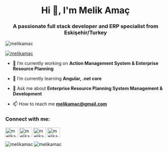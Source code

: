 <h1 align="center">Hi 👋, I'm Melik Amaç</h1>
<h3 align="center">A passionate full stack developer and ERP specialist from Eskişehir/Turkey</h3>

<p align="left"> <img src="https://komarev.com/ghpvc/?username=melikamac&label=Profile%20views&color=0e75b6&style=flat" alt="melikamac" /> </p>

<p align="left"> <a href="https://twitter.com/melikamac" target="blank"><img src="https://img.shields.io/twitter/follow/melikamac?logo=twitter&style=for-the-badge" alt="melikamac" /></a> </p>

- 🔭 I’m currently working on **Action Management System & Enterprise Resource Planning**

- 🌱 I’m currently learning **Angular, .net core**

- 💬 Ask me about **Enterprise Resource Planning System Management & Development**

- 📫 How to reach me **melikamac@gmail.com**

<h3 align="left">Connect with me:</h3>
<p align="left">
 <a href="https://linkedin.com/in/melikamac" target="blank"><img align="center" src="https://raw.githubusercontent.com/rahuldkjain/github-profile-readme-generator/master/src/images/icons/Social/linked-in-alt.svg" alt="melikamac" height="30" width="40" /></a>
<a href="https://instagram.com/melikamac" target="blank"><img align="center" src="https://raw.githubusercontent.com/rahuldkjain/github-profile-readme-generator/master/src/images/icons/Social/instagram.svg" alt="melikamac" height="30" width="40" /></a>
<a href="https://twitter.com/melikamac" target="blank"><img align="center" src="https://raw.githubusercontent.com/rahuldkjain/github-profile-readme-generator/master/src/images/icons/Social/twitter.svg" alt="melikamac" height="30" width="40" /></a>
<a href="https://www.hackerrank.com/melikamac" target="blank"><img align="center" src="https://raw.githubusercontent.com/rahuldkjain/github-profile-readme-generator/master/src/images/icons/Social/hackerrank.svg" alt="melikamac" height="30" width="40" /></a>
</p>

<p><img align="left" src="https://github-readme-stats.vercel.app/api/top-langs?username=melikamac&show_icons=true&theme=dark&locale=en&layout=compact" alt="melikamac" /></p>

<p><img align="center" src="https://github-readme-streak-stats.herokuapp.com/?user=melikamac&theme=dark" alt="melikamac" /></p>

<!-- <p>&nbsp;<img align="center" src="https://github-readme-stats.vercel.app/api?username=melikamac&show_icons=true&theme=dark&locale=en" alt="melikamac" /></p>


